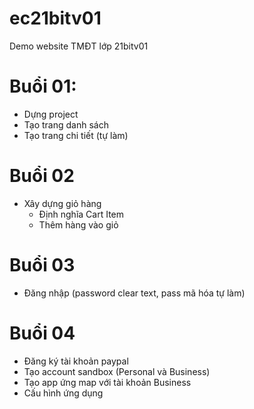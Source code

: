 # ec21bitv01
Demo website TMĐT lớp 21bitv01


# Buổi 01:
- Dựng project
- Tạo trang danh sách
- Tạo trang chi tiết (tự làm)


# Buổi 02
- Xây dựng giỏ hàng
	- Định nghĩa Cart Item
	- Thêm hàng vào giỏ


# Buổi 03
- Đăng nhập (password clear text, pass mã hóa tự làm)


# Buổi 04
- Đăng ký tài khoản paypal
- Tạo account sandbox (Personal và Business)
- Tạo app ứng map với tài khoản Business
- Cấu hình ứng dụng
